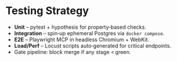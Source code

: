# Testing Strategy

* **Unit** – pytest + hypothesis for property‑based checks.
* **Integration** – spin‑up ephemeral Postgres via `docker compose`.
* **E2E** – Playwright MCP in headless Chromium + WebKit.
* **Load/Perf** – Locust scripts auto‑generated for critical endpoints.
* Gate pipeline: block merge if any stage < green.